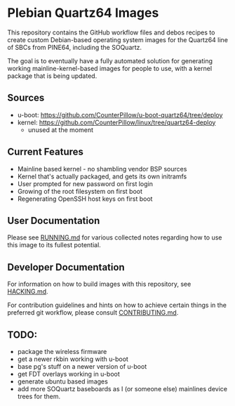 # Plebian Quartz64 Images

This repository contains the GitHub workflow files and debos recipes to create
custom Debian-based operating system images for the Quartz64 line of SBCs from
PINE64, including the SOQuartz.

The goal is to eventually have a fully automated solution for generating
working mainline-kernel-based images for people to use, with a kernel package
that is being updated.


## Sources

* u-boot: https://github.com/CounterPillow/u-boot-quartz64/tree/deploy
* kernel: https://github.com/CounterPillow/linux/tree/quartz64-deploy
  - unused at the moment


## Current Features

* Mainline based kernel - no shambling vendor BSP sources
* Kernel that's actually packaged, and gets its own initramfs
* User prompted for new password on first login
* Growing of the root filesystem on first boot
* Regenerating OpenSSH host keys on first boot


## User Documentation

Please see [RUNNING.md](RUNNING.md) for various collected notes regarding how
to use this image to its fullest potential.


## Developer Documentation

For information on how to build images with this repository, see
[HACKING.md](HACKING.md).

For contribution guidelines and hints on how to achieve certain things in the
preferred git workflow, please consult [CONTRIBUTING.md](CONTRIBUTING.md).


## TODO:

* package the wireless firmware
* get a newer rkbin working with u-boot
* base pg's stuff on a newer version of u-boot
* get FDT overlays working in u-boot
* generate ubuntu based images
* add more SOQuartz baseboards as I (or someone else) mainlines device trees for
  them.

